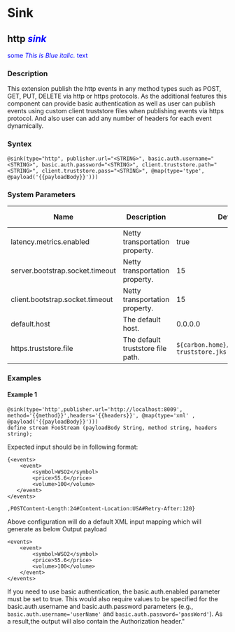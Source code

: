 # Sink


## http <span style="color:blue">*sink*</span> 

<span style="color:blue">some *This is Blue italic.* text</span>

### Description

This extension publish the http events in any method types such as POST, GET, PUT, DELETE  via http or https
protocols. As the additional features this component can provide basic
authentication as well as user can publish events using custom client truststore
files when publishing events via https protocol. And also user can add any
number of headers for each event dynamically.

### Syntex

```
@sink(type="http", publisher.url="<STRING>", basic.auth.username="<STRING>", basic.auth.password="<STRING>", client.truststore.path="<STRING>", client.truststore.pass="<STRING>", @map(type='type', @payload('{{payloadBody}}')))
```
### System Parameters

|Name	|Description| Default Value| Possible Parameters|
|-------|-----------|--------------|--------------------|
|latency.metrics.enabled|Netty transportation property.|true|N/A|
|server.bootstrap.socket.timeout|Netty transportation property.|15|N/A|
|client.bootstrap.socket.timeout|Netty transportation property.|15|N/A|
|default.host|The default host.|0.0.0.0|N/A|
|https.truststore.file|The default truststore file path.|`${carbon.home}/conf/security/client-truststore.jks`|N/A|

### Examples

#### Example 1
```
@sink(type='http',publisher.url='http://localhost:8009', method='{{method}}',headers='{{headers}}', @map(type='xml' , @payload('{{payloadBody}}')))
define stream FooStream (payloadBody String, method string, headers string);
```
Expected input should be in following format:
```
{<events>
    <event>
        <symbol>WSO2</symbol>
        <price>55.6</price>
        <volume>100</volume>
   </event>
</events>

,POSTContent-Length:24#Content-Location:USA#Retry-After:120}
```
Above configuration will do a default XML input mapping which will generate as below
Output payload
```
<events>
    <event>   
        <symbol>WSO2</symbol>
        <price>55.6</price>
        <volume>100</volume>
    </event>
</events>
```
If you need to use basic authentication, the
basic.auth.enabled parameter must be set to true. This would also require
values to be specified for the basic.auth.username and basic.auth.password
parameters (e.g., `basic.auth.username='userName'` and
`basic.auth.password='passWord'`). As a result,the output will also contain the
Authorization header."

